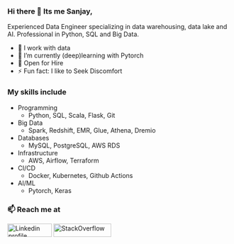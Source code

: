 ### Hi there 👋 Its me Sanjay,
Experienced Data Engineer specializing in data warehousing, data lake and AI.
Professional in Python, SQL and Big Data.

- 🔭 I work with data
- 🌱 I’m currently (deep)learning with Pytorch
- 👯 Open for Hire
- ⚡ Fun fact: I like to Seek Discomfort

### My skills include

- Programming
	- Python, SQL, Scala, Flask, Git
- Big Data
	- Spark, Redshift, EMR, Glue, Athena, Dremio
- Databases
	- MySQL, PostgreSQL, AWS RDS
- Infrastructure
	- AWS, Airflow, Terraform
- CI/CD
	- Docker, Kubernetes, Github Actions
- AI/ML
	- Pytorch, Keras

### 📫 Reach me at

<p align="left">
    <a href="https://www.linkedin.com/in/sanjay-parajuli/"><img alt="Linkedin profile" title="Linkedin" src="https://raw.githubusercontent.com/Thomas-George-T/Thomas-George-T/master/assets/linkedin.svg" width="100" height="30" /></a>
    <a href="https://stackoverflow.com/users/9924439/xanjay"><img alt="StackOverflow" src="https://upload.wikimedia.org/wikipedia/commons/thumb/0/02/Stack_Overflow_logo.svg/1280px-Stack_Overflow_logo.svg.png" title="StackOverflow" width="130" height="30" /></a>
</p>

